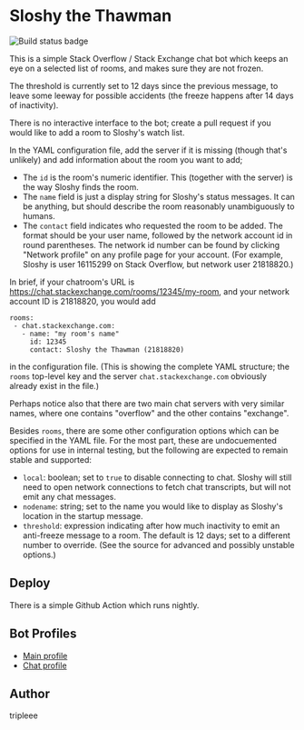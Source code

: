 # Sloshy the Thawman


![Build status badge][1]

  [1]: https://github.com/tripleee/sloshy/actions/workflows/test-pushed.yml/badge.svg


This is a simple Stack Overflow / Stack Exchange chat bot
which keeps an eye on a selected list of rooms,
and makes sure they are not frozen.

The threshold is currently set to 12 days since the previous message,
to leave some leeway for possible accidents
(the freeze happens after 14 days of inactivity).

There is no interactive interface to the bot;
create a pull request if you would like to add a room
to Sloshy's watch list.

In the YAML configuration file, add the server if it is missing
(though that's unlikely)
and add information about the room you want to add;

* The `id` is the room's numeric identifier.
  This (together with the server) is the way Sloshy finds the room.
* The `name` field is just a display string for Sloshy's status messages.
  It can be anything, but should describe the room
  reasonably unambiguously to humans.
* The `contact` field indicates who requested the room to be added.
  The format should be your user name,
  followed by the network account id in round parentheses.
  The network id number can be found by clicking "Network profile"
  on any profile page for your account.
  (For example, Sloshy is user 16115299 on Stack Overflow,
  but network user 21818820.)

In brief, if your chatroom's URL is
https://chat.stackexchange.com/rooms/12345/my-room,
and your network account ID is 21818820, you would add
```
rooms:
 - chat.stackexchange.com:
   - name: "my room's name"
     id: 12345
     contact: Sloshy the Thawman (21818820)
```
in the configuration file.
(This is showing the complete YAML structure;
the `rooms` top-level key
and the server `chat.stackexchange.com` obviously already exist
in the file.)

Perhaps notice also that there are two main chat servers
with very similar names,
where one contains "overflow" and the other contains "exchange".

Besides `rooms`, there are some other configuration options
which can be specified in the YAML file.
For the most part, these are undocuemented options
for use in internal testing,
but the following are expected to remain stable and supported:

* `local`: boolean; set to `true` to disable connecting to chat.
  Sloshy will still need to open network connections
  to fetch chat transcripts, but will not emit any chat messages.
* `nodename`: string; set to the name you would like to display
  as Sloshy's location in the startup message.
* `threshold`: expression indicating after how much inactivity
  to emit an anti-freeze message to a room.
  The default is 12 days; set to a different number to override.
  (See the source for advanced and possibly unstable options.)

## Deploy

There is a simple Github Action which runs nightly.


## Bot Profiles

* [Main profile](https://stackoverflow.com/users/16115299/sloshy)
* [Chat profile](https://chat.stackoverflow.com/users/16115299/sloshy)


## Author

tripleee

